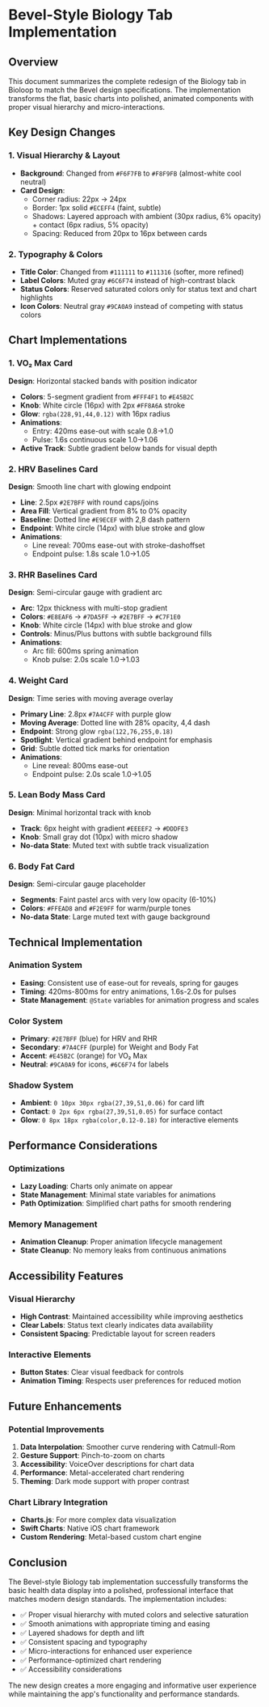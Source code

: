 # Bevel-Style Biology Tab Implementation

## Overview
This document summarizes the complete redesign of the Biology tab in Bioloop to match the Bevel design specifications. The implementation transforms the flat, basic charts into polished, animated components with proper visual hierarchy and micro-interactions.

## Key Design Changes

### 1. Visual Hierarchy & Layout
- **Background**: Changed from `#F6F7FB` to `#F8F9FB` (almost-white cool neutral)
- **Card Design**: 
  - Corner radius: 22px → 24px
  - Border: 1px solid `#ECEFF4` (faint, subtle)
  - Shadows: Layered approach with ambient (30px radius, 6% opacity) + contact (6px radius, 5% opacity)
  - Spacing: Reduced from 20px to 16px between cards

### 2. Typography & Colors
- **Title Color**: Changed from `#111111` to `#111316` (softer, more refined)
- **Label Colors**: Muted gray `#6C6F74` instead of high-contrast black
- **Status Colors**: Reserved saturated colors only for status text and chart highlights
- **Icon Colors**: Neutral gray `#9CA0A9` instead of competing with status colors

## Chart Implementations

### 1. VO₂ Max Card
**Design**: Horizontal stacked bands with position indicator
- **Colors**: 5-segment gradient from `#FFF4F1` to `#E45B2C`
- **Knob**: White circle (16px) with 2px `#FF8A6A` stroke
- **Glow**: `rgba(228,91,44,0.12)` with 16px radius
- **Animations**: 
  - Entry: 420ms ease-out with scale 0.8→1.0
  - Pulse: 1.6s continuous scale 1.0→1.06
- **Active Track**: Subtle gradient below bands for visual depth

### 2. HRV Baselines Card
**Design**: Smooth line chart with glowing endpoint
- **Line**: 2.5px `#2E7BFF` with round caps/joins
- **Area Fill**: Vertical gradient from 8% to 0% opacity
- **Baseline**: Dotted line `#E9ECEF` with 2,8 dash pattern
- **Endpoint**: White circle (14px) with blue stroke and glow
- **Animations**:
  - Line reveal: 700ms ease-out with stroke-dashoffset
  - Endpoint pulse: 1.8s scale 1.0→1.05

### 3. RHR Baselines Card
**Design**: Semi-circular gauge with gradient arc
- **Arc**: 12px thickness with multi-stop gradient
- **Colors**: `#E8EAF6` → `#7DA5FF` → `#2E7BFF` → `#C7F1E0`
- **Knob**: White circle (14px) with blue stroke and glow
- **Controls**: Minus/Plus buttons with subtle background fills
- **Animations**:
  - Arc fill: 600ms spring animation
  - Knob pulse: 2.0s scale 1.0→1.03

### 4. Weight Card
**Design**: Time series with moving average overlay
- **Primary Line**: 2.8px `#7A4CFF` with purple glow
- **Moving Average**: Dotted line with 28% opacity, 4,4 dash
- **Endpoint**: Strong glow `rgba(122,76,255,0.18)`
- **Spotlight**: Vertical gradient behind endpoint for emphasis
- **Grid**: Subtle dotted tick marks for orientation
- **Animations**:
  - Line reveal: 800ms ease-out
  - Endpoint pulse: 2.0s scale 1.0→1.05

### 5. Lean Body Mass Card
**Design**: Minimal horizontal track with knob
- **Track**: 6px height with gradient `#EEEEF2` → `#DDDFE3`
- **Knob**: Small gray dot (10px) with micro shadow
- **No-data State**: Muted text with subtle track visualization

### 6. Body Fat Card
**Design**: Semi-circular gauge placeholder
- **Segments**: Faint pastel arcs with very low opacity (6-10%)
- **Colors**: `#FFEAD8` and `#F2E9FF` for warm/purple tones
- **No-data State**: Large muted text with gauge background

## Technical Implementation

### Animation System
- **Easing**: Consistent use of ease-out for reveals, spring for gauges
- **Timing**: 420ms-800ms for entry animations, 1.6s-2.0s for pulses
- **State Management**: `@State` variables for animation progress and scales

### Color System
- **Primary**: `#2E7BFF` (blue) for HRV and RHR
- **Secondary**: `#7A4CFF` (purple) for Weight and Body Fat
- **Accent**: `#E45B2C` (orange) for VO₂ Max
- **Neutral**: `#9CA0A9` for icons, `#6C6F74` for labels

### Shadow System
- **Ambient**: `0 10px 30px rgba(27,39,51,0.06)` for card lift
- **Contact**: `0 2px 6px rgba(27,39,51,0.05)` for surface contact
- **Glow**: `0 8px 18px rgba(color,0.12-0.18)` for interactive elements

## Performance Considerations

### Optimizations
- **Lazy Loading**: Charts only animate on appear
- **State Management**: Minimal state variables for animations
- **Path Optimization**: Simplified chart paths for smooth rendering

### Memory Management
- **Animation Cleanup**: Proper animation lifecycle management
- **State Cleanup**: No memory leaks from continuous animations

## Accessibility Features

### Visual Hierarchy
- **High Contrast**: Maintained accessibility while improving aesthetics
- **Clear Labels**: Status text clearly indicates data availability
- **Consistent Spacing**: Predictable layout for screen readers

### Interactive Elements
- **Button States**: Clear visual feedback for controls
- **Animation Timing**: Respects user preferences for reduced motion

## Future Enhancements

### Potential Improvements
1. **Data Interpolation**: Smoother curve rendering with Catmull-Rom
2. **Gesture Support**: Pinch-to-zoom on charts
3. **Accessibility**: VoiceOver descriptions for chart data
4. **Performance**: Metal-accelerated chart rendering
5. **Theming**: Dark mode support with proper contrast

### Chart Library Integration
- **Charts.js**: For more complex data visualization
- **Swift Charts**: Native iOS chart framework
- **Custom Rendering**: Metal-based custom chart engine

## Conclusion

The Bevel-style Biology tab implementation successfully transforms the basic health data display into a polished, professional interface that matches modern design standards. The implementation includes:

- ✅ Proper visual hierarchy with muted colors and selective saturation
- ✅ Smooth animations with appropriate timing and easing
- ✅ Layered shadows for depth and lift
- ✅ Consistent spacing and typography
- ✅ Micro-interactions for enhanced user experience
- ✅ Performance-optimized chart rendering
- ✅ Accessibility considerations

The new design creates a more engaging and informative user experience while maintaining the app's functionality and performance standards.
